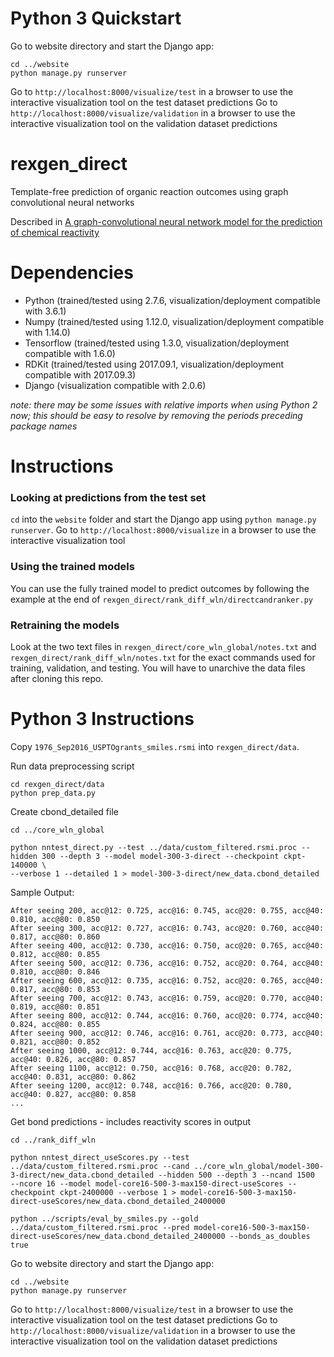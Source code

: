 # Python 3 Quickstart
Go to website directory and start the Django app:

    cd ../website
    python manage.py runserver

Go to ```http://localhost:8000/visualize/test``` in a browser to use the interactive visualization tool on the test dataset predictions
Go to ```http://localhost:8000/visualize/validation``` in a browser to use the interactive visualization tool on the validation dataset predictions


# rexgen_direct
Template-free prediction of organic reaction outcomes using graph convolutional neural networks

Described in [A graph-convolutional neural network model for the prediction of chemical reactivity](https://pubs.rsc.org/en/content/articlelanding/2019/sc/c8sc04228d)

# Dependencies
- Python (trained/tested using 2.7.6, visualization/deployment compatible with 3.6.1)
- Numpy (trained/tested using 1.12.0, visualization/deployment compatible with 1.14.0)
- Tensorflow (trained/tested using 1.3.0, visualization/deployment compatible with 1.6.0)
- RDKit (trained/tested using 2017.09.1, visualization/deployment compatible with 2017.09.3)
- Django (visualization compatible with 2.0.6)

_note: there may be some issues with relative imports when using Python 2 now; this should be easy to resolve by removing the periods preceding package names_

# Instructions 


### Looking at predictions from the test set
```cd``` into the ```website``` folder and start the Django app using ```python manage.py runserver```. Go to ```http://localhost:8000/visualize``` in a browser to use the interactive visualization tool

### Using the trained models
You can use the fully trained model to predict outcomes by following the example at the end of ```rexgen_direct/rank_diff_wln/directcandranker.py```

### Retraining the models
Look at the two text files in ```rexgen_direct/core_wln_global/notes.txt``` and ```rexgen_direct/rank_diff_wln/notes.txt``` for the exact commands used for training, validation, and testing. You will have to unarchive the data files after cloning this repo.

# Python 3 Instructions
Copy ```1976_Sep2016_USPTOgrants_smiles.rsmi``` into ```rexgen_direct/data```.

Run data preprocessing script

    cd rexgen_direct/data
    python prep_data.py

Create cbond_detailed file

    cd ../core_wln_global

    python nntest_direct.py --test ../data/custom_filtered.rsmi.proc --hidden 300 --depth 3 --model model-300-3-direct --checkpoint ckpt-140000 \
    --verbose 1 --detailed 1 > model-300-3-direct/new_data.cbond_detailed

Sample Output:

    After seeing 200, acc@12: 0.725, acc@16: 0.745, acc@20: 0.755, acc@40: 0.810, acc@80: 0.850
    After seeing 300, acc@12: 0.727, acc@16: 0.743, acc@20: 0.760, acc@40: 0.817, acc@80: 0.860
    After seeing 400, acc@12: 0.730, acc@16: 0.750, acc@20: 0.765, acc@40: 0.812, acc@80: 0.855
    After seeing 500, acc@12: 0.736, acc@16: 0.752, acc@20: 0.764, acc@40: 0.810, acc@80: 0.846
    After seeing 600, acc@12: 0.735, acc@16: 0.752, acc@20: 0.765, acc@40: 0.817, acc@80: 0.853
    After seeing 700, acc@12: 0.743, acc@16: 0.759, acc@20: 0.770, acc@40: 0.819, acc@80: 0.851
    After seeing 800, acc@12: 0.744, acc@16: 0.760, acc@20: 0.774, acc@40: 0.824, acc@80: 0.855
    After seeing 900, acc@12: 0.746, acc@16: 0.761, acc@20: 0.773, acc@40: 0.821, acc@80: 0.852
    After seeing 1000, acc@12: 0.744, acc@16: 0.763, acc@20: 0.775, acc@40: 0.826, acc@80: 0.857
    After seeing 1100, acc@12: 0.750, acc@16: 0.768, acc@20: 0.782, acc@40: 0.831, acc@80: 0.862
    After seeing 1200, acc@12: 0.748, acc@16: 0.766, acc@20: 0.780, acc@40: 0.827, acc@80: 0.858
    ...

Get bond predictions - includes reactivity scores in output

    cd ../rank_diff_wln

    python nntest_direct_useScores.py --test ../data/custom_filtered.rsmi.proc --cand ../core_wln_global/model-300-3-direct/new_data.cbond_detailed --hidden 500 --depth 3 --ncand 1500   --ncore 16 --model model-core16-500-3-max150-direct-useScores --checkpoint ckpt-2400000 --verbose 1 > model-core16-500-3-max150-direct-useScores/new_data.cbond_detailed_2400000
    
    python ../scripts/eval_by_smiles.py --gold ../data/custom_filtered.rsmi.proc --pred model-core16-500-3-max150-direct-useScores/new_data.cbond_detailed_2400000 --bonds_as_doubles true

Go to website directory and start the Django app:

    cd ../website
    python manage.py runserver


Go to ```http://localhost:8000/visualize/test``` in a browser to use the interactive visualization tool on the test dataset predictions
Go to ```http://localhost:8000/visualize/validation``` in a browser to use the interactive visualization tool on the validation dataset predictions
